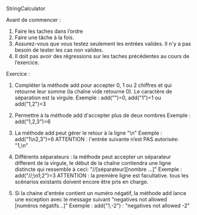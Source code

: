 StringCalculator

Avant de commencer : 
1. Faire les taches dans l’ordre
2. Faire une tâche à la fois.
3. Assurez-vous que vous testez seulement les entrées valides. Il n'y a pas besoin de tester les cas non valides.
4. Il doit pas avoir des régressions sur les taches précédentes au cours de l’exercice.


Exercice : 
1. Compléter la méthode add pour accepter 0, 1 ou 2 chiffres et qui retourne leur somme (la chaîne vide retourne 0).
   Le caractère de séparation est la virgule. 
   Exemple : add("")=0, add("1")=1 ou add("1,2")=3
   
2. Permettre à la méthode add d'accepter plus de deux nombres
   Exemple : add("1,2,3")=6
   
3. La méthode add peut gérer le retour à la ligne "\n" 
   Exemple : add("1\n2,3")=6
   ATTENTION : l'entrée suivante n’est PAS autorisée: "1,\n"

4. Différents séparateurs : la méthode peut accepter un séparateur different de la virgule, 
   le début de la chaîne contiendra une ligne distincte qui ressemble à ceci: "//[séparateur]\[nombre ...]"
   Exemple : add("//;\n1;2")=3 
   ATTENTION : la première ligne est facultative. tous les scénarios existants doivent encore être pris en charge.
    
5. Si la chaine d'entrée contient un numéro négatif, la méthode add lance une exception 
   avec le message suivant "negatives not allowed [numéros négatifs...]"
   Exemple : add("1,-2") : "negatives not allowed -2"